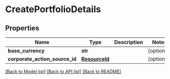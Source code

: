# CreatePortfolioDetails

## Properties
Name | Type | Description | Notes
------------ | ------------- | ------------- | -------------
**base_currency** | **str** |  | [optional] 
**corporate_action_source_id** | [**ResourceId**](ResourceId.md) |  | [optional] 

[[Back to Model list]](../README.md#documentation-for-models) [[Back to API list]](../README.md#documentation-for-api-endpoints) [[Back to README]](../README.md)


